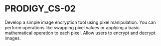 # PRODIGY_CS-02
Develop a simple image encryption tool using pixel manipulation. You can perform operations like swapping pixel values or applying a basic mathematical operation to each pixel. Allow users to encrypt and decrypt images.
